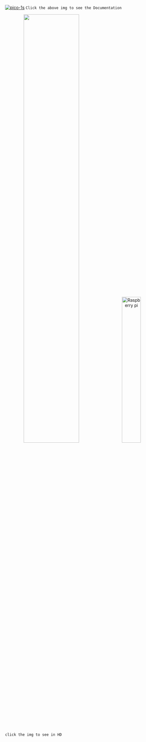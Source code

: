 [![pico-1s](https://github.com/user-attachments/assets/5efcebda-6d8e-4b36-8bda-87485b911a84)](https://www.raspberrypi.com/documentation/microcontrollers/pico-series.html#documentation)
`Click the above img to see the Documentation`

<p align="center">
  <img src="https://github.com/user-attachments/assets/9504f339-d0c8-451c-82a5-c8d9e9602908" herf="public/picow-pinout.svg" width="60%" style="margin-right: 10px;"/>
  <img src="https://github.com/user-attachments/assets/2e3de8c8-0590-4552-b06e-2ea3b868447c" herf="https://github.com/akashdip2001/NAS-with-ESP32/tree/main/public" alt="Raspberry pi" width="35%" style="margin-left: 10px;"/>
</p>

`click the img to see in HD`
